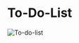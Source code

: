 # To-Do-List
![To-do-list](https://github.com/Hadis-jamali/To-Do-List/assets/132214893/e0c91aff-e119-4640-85de-4066e858f1e3)
